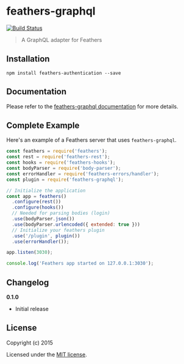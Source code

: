 # feathers-graphql

[![Build Status](https://travis-ci.org/feathersjs/feathers-graphql.png?branch=master)](https://travis-ci.org/feathersjs/feathers-graphql)

> A GraphQL adapter for Feathers

## Installation

```
npm install feathers-authentication --save
```

## Documentation

Please refer to the [feathers-graphql documentation](http://docs.feathersjs.com/) for more details.

## Complete Example

Here's an example of a Feathers server that uses `feathers-graphql`. 

```js
const feathers = require('feathers');
const rest = require('feathers-rest');
const hooks = require('feathers-hooks');
const bodyParser = require('body-parser');
const errorHandler = require('feathers-errors/handler');
const plugin = require('feathers-graphql');

// Initialize the application
const app = feathers()
  .configure(rest())
  .configure(hooks())
  // Needed for parsing bodies (login)
  .use(bodyParser.json())
  .use(bodyParser.urlencoded({ extended: true }))
  // Initialize your feathers plugin
  .use('/plugin', plugin())
  .use(errorHandler());

app.listen(3030);

console.log('Feathers app started on 127.0.0.1:3030');
```


## Changelog

__0.1.0__

- Initial release

## License

Copyright (c) 2015

Licensed under the [MIT license](LICENSE).
